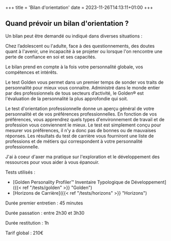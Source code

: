 +++
title = 'Bilan d'orientation'
date = 2023-11-26T14:13:11+01:00
+++

## Quand prévoir un bilan d'orientation ?


Un bilan peut être demandé ou indiqué dans diverses situations :

Chez l’adolescent ou l'adulte, face à des questionnements, des doutes quant à l'avenir, une incapacité à se projeter ou lorsque l'on rencontre une perte de confiance en soi et ses capacités.

Le bilan prend en compte à la fois votre personnalité globale, vos compétences et intérêts.

Le test Golden vous permet dans un premier temps de sonder vos traits de personnalité pour mieux vous connaitre. Administré dans le monde entier par des professionnels de tous secteurs d’activité, le Golden® est l'évaluation de la personnalité la plus approfondie qui soit. 

Le test d'orientation professionnelle donne un aperçu général de votre personnalité et de vos préférences professionnelles. En fonction de vos préférences, vous apprendrez quels types d'environnement de travail et de profession vous conviennent le mieux. Le test est simplement conçu pour mesurer vos préférences, il n'y a donc pas de bonnes ou de mauvaises réponses. Les résultats du test de carrière vous fourniront une liste de professions et de métiers qui correspondent à votre personnalité professionnelle.

J'ai à coeur d'axer ma pratique sur l'exploration et le développement des ressources pour vous aider à vous épanouir.

Tests utilisés : 
- [Golden Personality Profiler™ Inventaire Typologique de Développement]({{< ref "/tests/golden" >}} "Golden")
- [Horizons de Carrière]({{< ref "/tests/horizons" >}} "Horizons")

Durée premier entretien : 45 minutes

Durée passation : entre 2h30 et 3h30

Durée restitution : 1h

Tarif global : 210€


        


